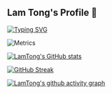 ## Lam Tong's Profile 👋

[![Typing SVG](https://readme-typing-svg.demolab.com?font=Fira+Code&pause=1000&center=true&width=435&lines=Welcome+to+my+zone)](https://git.io/typing-svg)

![Metrics](https://metrics.lecoq.io/LamTong?template=classic&base=header%2C%20activity%2C%20community%2C%20repositories%2C%20metadata&base.indepth=false&base.hireable=false&base.skip=false&config.timezone=Asia%2FShanghai)

[![LamTong's GitHub stats](https://github-readme-stats.vercel.app/api?username=LamTOng&show_icons=true&theme=buefy)](https://github.com/anuraghazra/github-readme-stats)

[![GitHub Streak](https://streak-stats.demolab.com?user=LamTong&theme=swift&border_radius=20&card_width=600)](https://git.io/streak-stats)

[![LamTong's github activity graph](https://github-readme-activity-graph.cyclic.app/graph?username=LamTong&theme=github-compact)](https://github.com/ashutosh00710/github-readme-activity-graph)

